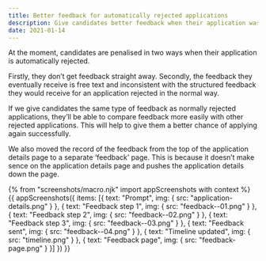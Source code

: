 ```yaml
---
title: Better feedback for automatically rejected applications
description: Give candidates better feedback when their application was automatically rejected
date: 2021-01-14
---
```


At the moment, candidates are penalised in two ways when their application is automatically rejected.

Firstly, they don’t get feedback straight away. Secondly, the feedback they eventually receive is free text and inconsistent with the structured feedback they would receive for an application rejected in the normal way.

If we give candidates the same type of feedback as normally rejected applications, they’ll be able to compare feedback more easily with other rejected applications. This will help to give them a better chance of applying again successfully.

We also moved the record of the feedback from the top of the application details page to a separate ‘feedback’ page. This is because it doesn’t make sence on the application details page and pushes the application details down the page.

{% from "screenshots/macro.njk" import appScreenshots with context %}
{{ appScreenshots({
  items: [{
    text: "Prompt",
    img: {
      src: "application-details.png"
    }
  }, {
    text: "Feedback step 1",
    img: {
      src: "feedback--01.png"
    }
  }, {
    text: "Feedback step 2",
    img: {
      src: "feedback--02.png"
    }
  }, {
    text: "Feedback step 3",
    img: {
      src: "feedback--03.png"
    }
  }, {
    text: "Feedback sent",
    img: {
      src: "feedback--04.png"
    }
  }, {
    text: "Timeline updated",
    img: {
      src: "timeline.png"
    }
  }, {
    text: "Feedback page",
    img: {
      src: "feedback-page.png"
    }
  }]
}) }}


